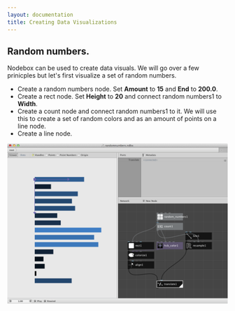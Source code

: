 ```yaml
---
layout: documentation
title: Creating Data Visualizations
---
```


Random numbers.
------------------

Nodebox can be used to create data visuals. We will go over a few prinicples but let's first visualize a set of random numbers.

* Create a random numbers node. Set **Amount** to **15** and **End** to **200.0**.
* Create a rect node. Set **Height** to **20** and connect random numbers1 to **Width**.
* Create a count node and connect random numbers1 to it. We will use this to create a set of random colors and as an amount of points on a line node.
* Create a line node.


![data random numbers](data-visualization-random-numbers.png)